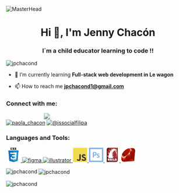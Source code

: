 ![MasterHead](https://64.media.tumblr.com/c5543874b9cbe98da1d20945a45e989b/tumblr_o5a5r9Z9O71tvppquo1_r1_1280.gifv)
<h1 align="center">Hi 👋, I'm Jenny Chacón</h1>
<h3 align="center">I´m a child educator learning to code !!</h3>

<p align="left"> <img src="https://komarev.com/ghpvc/?username=jpchacond&label=Profile%20views&color=0e75b6&style=flat" alt="jpchacond" /> </p>

- 🌱 I’m currently learning **Full-stack web development in Le wagon**

- 📫 How to reach me **jpchacond1@gmail.com**

<h3 align="left">Connect with me:</h3>
<img   align="right"  width="400"  src="https://nuestromejordia.com/wp-content/uploads/2022/05/construccion.gif">
<p align="left">
<a href="https://fb.com/paola_chacon" target="blank"><img align="center" src="https://raw.githubusercontent.com/rahuldkjain/github-profile-readme-generator/master/src/images/icons/Social/facebook.svg" alt="paola_chacon" height="30" width="40" /></a>
<a href="https://instagram.com/@issocialfilipa" target="blank"><img align="center" src="https://raw.githubusercontent.com/rahuldkjain/github-profile-readme-generator/master/src/images/icons/Social/instagram.svg" alt="@issocialfilipa" height="30" width="40" /></a>
</p>

<h3 align="left">Languages and Tools:</h3>
<p align="left"> <a href="https://www.w3schools.com/css/" target="_blank" rel="noreferrer"> <img src="https://raw.githubusercontent.com/devicons/devicon/master/icons/css3/css3-original-wordmark.svg" alt="css3" width="40" height="40"/> </a> <a href="https://www.figma.com/" target="_blank" rel="noreferrer"> <img src="https://www.vectorlogo.zone/logos/figma/figma-icon.svg" alt="figma" width="40" height="40"/> </a> <a href="https://www.adobe.com/in/products/illustrator.html" target="_blank" rel="noreferrer"> <img src="https://www.vectorlogo.zone/logos/adobe_illustrator/adobe_illustrator-icon.svg" alt="illustrator" width="40" height="40"/> </a> <a href="https://developer.mozilla.org/en-US/docs/Web/JavaScript" target="_blank" rel="noreferrer"> <img src="https://raw.githubusercontent.com/devicons/devicon/master/icons/javascript/javascript-original.svg" alt="javascript" width="40" height="40"/> </a> <a href="https://www.photoshop.com/en" target="_blank" rel="noreferrer"> <img src="https://raw.githubusercontent.com/devicons/devicon/master/icons/photoshop/photoshop-line.svg" alt="photoshop" width="40" height="40"/> </a> <a href="https://rubyonrails.org" target="_blank" rel="noreferrer"> <img src="https://raw.githubusercontent.com/devicons/devicon/master/icons/rails/rails-original-wordmark.svg" alt="rails" width="40" height="40"/> </a> <a href="https://www.ruby-lang.org/en/" target="_blank" rel="noreferrer"> <img src="https://raw.githubusercontent.com/devicons/devicon/master/icons/ruby/ruby-original.svg" alt="ruby" width="40" height="40"/> </a> </p>

<p><img align="left" src="https://github-readme-stats.vercel.app/api/top-langs?username=jpchacond&show_icons=true&locale=en&layout=compact" alt="jpchacond" /></p>

<p>&nbsp;<img align="center" src="https://github-readme-stats.vercel.app/api?username=jpchacond&show_icons=true&locale=en" alt="jpchacond" /></p>

<p><img align="center" src="https://github-readme-streak-stats.herokuapp.com/?user=jpchacond&" alt="jpchacond" /></p>
